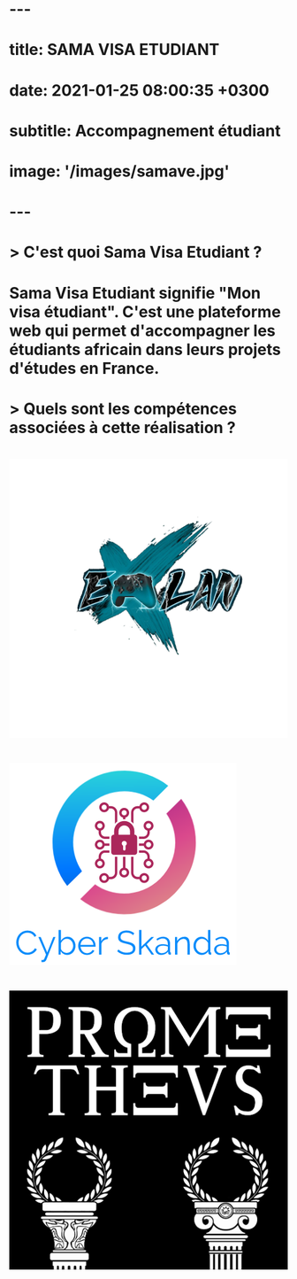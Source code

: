 # ---
# title: SAMA VISA ETUDIANT
# date: 2021-01-25 08:00:35 +0300
# subtitle: Accompagnement étudiant 
# image: '/images/samave.jpg'
# ---

# > C'est quoi Sama Visa Etudiant ? 

# Sama Visa Etudiant signifie "Mon visa étudiant". C'est une plateforme web qui permet d'accompagner les étudiants africain dans leurs projets d'études en France. 

# > Quels sont les compétences associées à cette réalisation ?

# <div class="gallery-box">
#   <div class="gallery">
#     <a href="https://www.credly.com/badges/bace27f2-f367-4f95-98da-8baec1ca43dd/public_url" target="_blank"><img src="/images/elan.png" alt="Project"></a>
#     <a href="https://www.credly.com/badges/cf471297-50f8-49f8-abaa-65043add9cae/public_url" target="_blank"><img src="/images/cyberskanda.png" alt="Project"></a>
#     <a href="https://www.credly.com/badges/79f6f82d-c371-4b93-8d95-3ec62e4c2c0d/public_url" target="_blank"><img src="/images/prometheus.png" alt="Project"></a>
#     <!-- <a href="https://www.credly.com/badges/e949f735-f8ac-4e0c-b6d6-fe5e71f47f9a/public_url" target="_blank"><img src="/images/samave.jpg" alt="Project"></a> -->
#   </div>
# </div>